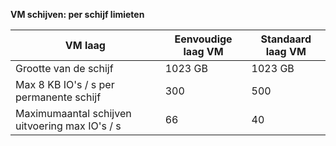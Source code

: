 **VM schijven: per schijf limieten**

 VM laag | Eenvoudige laag VM | Standaard laag VM
---|---|---
Grootte van de schijf | 1023 GB | 1023 GB
Max 8 KB IO's / s per permanente schijf | 300 | 500
Maximumaantal schijven uitvoering max IO's / s | 66 | 40